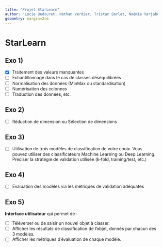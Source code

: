 ```yaml
---
title: "Projet StarLearn"
author: "Lucie Bedouret, Nathan Verdier, Tristan Barlet, Noémie Varjabedian, Thomas Tissier"
geometry: margin=2cm
---
```


# StarLearn

## Exo 1)
- [X] Traitement des valeurs manquantes
- [ ] Echantillonnage dans le cas de classes déséquilibrées
- [ ] Normalisation des données (MinMax ou standardisation)
- [ ] Numérisation des colonnes
- [ ] Traduction des données, etc.

## Exo 2)
- [ ] Réduction de dimension ou Sélection de dimensions

## Exo 3)
- [ ] Utilisation de trois modèles de classification de votre choix. Vous pouvez utiliser des classificateurs Machine Learning ou Deep Learning. Préciser la stratégie de validation utilisée (k-fold, training/test, etc.)

## Exo 4)
- [ ] Evaluation des modèles via les métriques de validation adéquates

## Exo 5)
**Interface utilisateur** qui permet de :
- [ ] Téléverser ou de saisir un nouvel objet à classer.
- [ ] Afficher les résultats de classification de l’objet, donnés par chacun des 3 modèles.
- [ ] Afficher les métriques d’évaluation de chaque modèle.